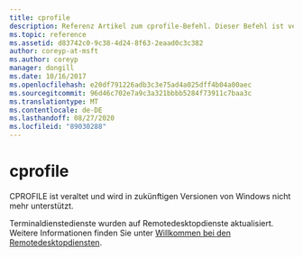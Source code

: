 ```yaml
---
title: cprofile
description: Referenz Artikel zum cprofile-Befehl. Dieser Befehl ist veraltet und wird in zukünftigen Versionen von Windows nicht mehr unterstützt.
ms.topic: reference
ms.assetid: d83742c0-9c38-4d24-8f63-2eaad0c3c382
author: coreyp-at-msft
ms.author: coreyp
manager: dongill
ms.date: 10/16/2017
ms.openlocfilehash: e20df791226adb3c3e75ad4a025dff4b04a00aec
ms.sourcegitcommit: 96d46c702e7a9c3a321bbbb5284f73911c7baa3c
ms.translationtype: MT
ms.contentlocale: de-DE
ms.lasthandoff: 08/27/2020
ms.locfileid: "89030288"
---
```

# <a name="cprofile"></a>cprofile

CPROFILE ist veraltet und wird in zukünftigen Versionen von Windows nicht mehr unterstützt.

Terminaldienstedienste wurden auf Remotedesktopdienste aktualisiert. Weitere Informationen finden Sie unter [Willkommen bei den Remotedesktopdiensten](../../remote/remote-desktop-services/welcome-to-rds.md).
